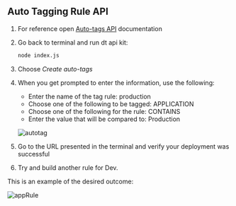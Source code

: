 ## Auto Tagging Rule API

1. For reference open <a href="https://www.dynatrace.com/support/help/dynatrace-api/configuration-api/automatically-applied-tags-api/post-auto-tag" target="_blank">Auto-tags API</a> documentation

2. Go back to terminal and run dt api kit:

    ```bash
    node index.js
    ```

3. Choose *Create auto-tags*

4. When you get prompted to enter the information, use the following:
   
    * Enter the name of the tag rule: production
    * Choose one of the following to be tagged: APPLICATION
    * Choose one of the following for the rule: CONTAINS
    * Enter the value that will be compared to: Production   

    ![autotag](../../assets/images/autotag.png)

5. Go to the URL presented in the terminal and verify your deployment was successful

6. Try and build another rule for Dev. 

This is an example of the desired outcome:

![appRule](../../assets/images/appdetrule.png)